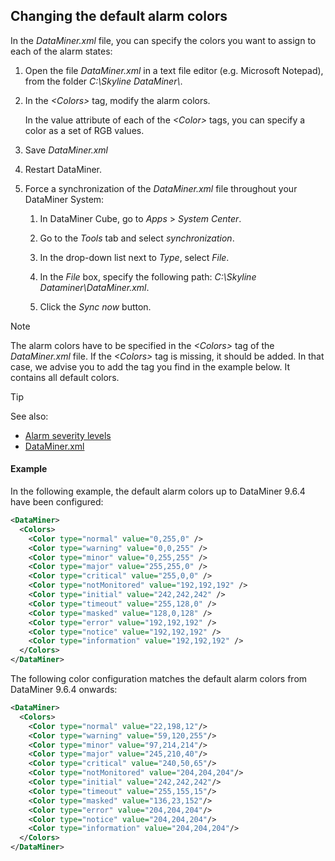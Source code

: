 ## Changing the default alarm colors

In the *DataMiner.xml* file, you can specify the colors you want to assign to each of the alarm states:

1. Open the file *DataMiner.xml* in a text file editor (e.g. Microsoft Notepad), from the folder *C:\\Skyline DataMiner\\*.

2. In the *\<Colors>* tag, modify the alarm colors.

    In the value attribute of each of the *\<Color>* tags, you can specify a color as a set of RGB values.

3. Save *DataMiner.xml*

4. Restart DataMiner.

5. Force a synchronization of the *DataMiner.xml* file throughout your DataMiner System:

    1. In DataMiner Cube, go to *Apps* > *System Center*.

    2. Go to the *Tools* tab and select *synchronization*.

    3. In the drop-down list next to *Type*, select *File*.

    4. In the *File* box, specify the following path: *C:\\Skyline Dataminer\\DataMiner.xml*.

    5. Click the *Sync now* button.

> [!NOTE]
> The alarm colors have to be specified in the *\<Colors>* tag of the *DataMiner.xml* file. If the *\<Colors>* tag is missing, it should be added. In that case, we advise you to add the tag you find in the example below. It contains all default colors.

> [!TIP]
> See also:
> -  [Alarm severity levels](Alarm_types.md#alarm-severity-levels) 
> -  [DataMiner.xml](../../part_7/SkylineDataminerFolder/DataMiner_xml.md#dataminerxml) 

#### Example

In the following example, the default alarm colors up to DataMiner 9.6.4 have been configured:

```xml
<DataMiner>                                      
  <Colors>                                         
    <Color type="normal" value="0,255,0" />          
    <Color type="warning" value="0,0,255" />         
    <Color type="minor" value="0,255,255" />         
    <Color type="major" value="255,255,0" />         
    <Color type="critical" value="255,0,0" />        
    <Color type="notMonitored" value="192,192,192" />
    <Color type="initial" value="242,242,242" />     
    <Color type="timeout" value="255,128,0" />       
    <Color type="masked" value="128,0,128" />        
    <Color type="error" value="192,192,192" />       
    <Color type="notice" value="192,192,192" />      
    <Color type="information" value="192,192,192" /> 
  </Colors>                                        
</DataMiner>                                     
```

The following color configuration matches the default alarm colors from DataMiner 9.6.4 onwards:

```xml
<DataMiner>                                     
  <Colors>                                        
    <Color type="normal" value="22,198,12"/>        
    <Color type="warning" value="59,120,255"/>      
    <Color type="minor" value="97,214,214"/>        
    <Color type="major" value="245,210,40"/>        
    <Color type="critical" value="240,50,65"/>      
    <Color type="notMonitored" value="204,204,204"/>
    <Color type="initial" value="242,242,242"/>     
    <Color type="timeout" value="255,155,15"/>      
    <Color type="masked" value="136,23,152"/>       
    <Color type="error" value="204,204,204"/>       
    <Color type="notice" value="204,204,204"/>      
    <Color type="information" value="204,204,204"/> 
  </Colors>                                       
</DataMiner>                                    
```
